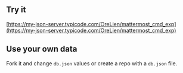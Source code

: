 ## Try it

[https://my-json-server.typicode.com/OreLien/mattermost_cmd_exp](https://my-json-server.typicode.com/OreLien/mattermost_cmd_exp)

## Use your own data

Fork it and change `db.json` values or create a repo with a `db.json` file.
